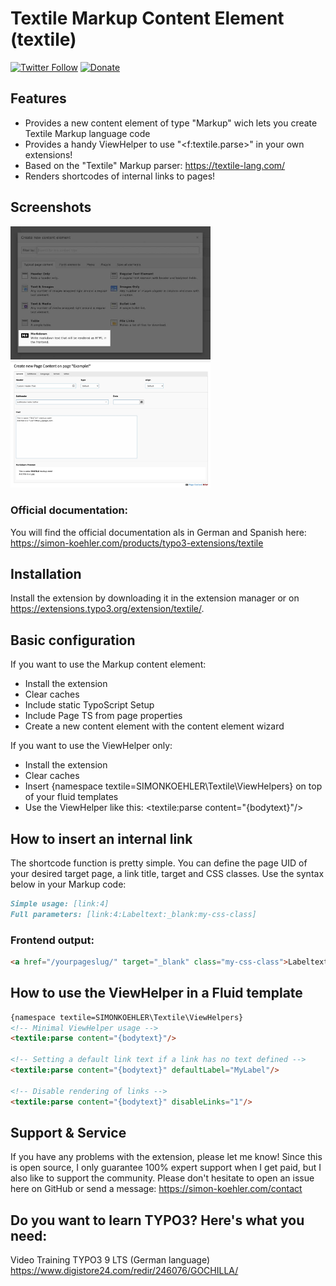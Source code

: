 # Textile Markup Content Element (textile)

[![Twitter Follow](https://img.shields.io/twitter/follow/koehlersimon.svg?style=social)](https://twitter.com/koehlersimon)
[![Donate](https://img.shields.io/badge/paypal-donate-yellow.svg)](https://paypal.me/typo3freelancer)  

## Features
- Provides a new content element of type "Markup" wich lets you create Textile Markup language code
- Provides a handy ViewHelper to use "<f:textile.parse>" in your own extensions!
- Based on the "Textile" Markup parser: https://textile-lang.com/
- Renders shortcodes of internal links to pages!

## Screenshots

<img src="https://github.com/koehlersimon/textile/blob/master/Resources/Public/Screenshots/new-content-element-wizard.jpg?raw=true" width="320">
<img src="https://github.com/koehlersimon/textile/blob/master/Resources/Public/Screenshots/content-element-textile.jpg?raw=true" width="320">

### Official documentation:
You will find the official documentation als in German and Spanish here:
https://simon-koehler.com/products/typo3-extensions/textile

## Installation
Install the extension by downloading it in the extension manager or on https://extensions.typo3.org/extension/textile/.

## Basic configuration

If you want to use the Markup content element:

- Install the extension
- Clear caches
- Include static TypoScript Setup
- Include Page TS from page properties
- Create a new content element with the content element wizard

If you want to use the ViewHelper only:

- Install the extension
- Clear caches
- Insert {namespace textile=SIMONKOEHLER\Textile\ViewHelpers} on top of your fluid templates
- Use the ViewHelper like this: <textile:parse content="{bodytext}"/>

## How to insert an internal link

The shortcode function is pretty simple. You can define the page UID of your desired target page, a link title, target and CSS classes.
Use the syntax below in your Markup code:

```markdown
Simple usage: [link:4]
Full parameters: [link:4:Labeltext:_blank:my-css-class]
```
### Frontend output:

```html
<a href="/yourpageslug/" target="_blank" class="my-css-class">Labeltext</a>
```

## How to use the ViewHelper in a Fluid template

```html
{namespace textile=SIMONKOEHLER\Textile\ViewHelpers}
<!-- Minimal ViewHelper usage -->
<textile:parse content="{bodytext}"/>

<!-- Setting a default link text if a link has no text defined -->
<textile:parse content="{bodytext}" defaultLabel="MyLabel"/>

<!-- Disable rendering of links -->
<textile:parse content="{bodytext}" disableLinks="1"/>
```

## Support & Service

If you have any problems with the extension, please let me know! Since this is open source, I only guarantee 100% expert support when I get paid, but I also like to support the community. Please don't hesitate to open an issue here on GitHub or send a message: https://simon-koehler.com/contact

## Do you want to learn TYPO3? Here's what you need:
Video Training TYPO3 9 LTS (German language)
https://www.digistore24.com/redir/246076/GOCHILLA/
